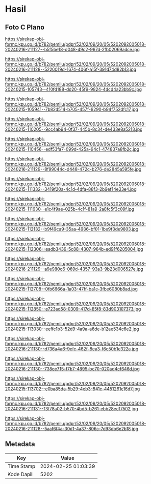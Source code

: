 # Hasil

## Foto C Plano

https://sirekap-obj-formc.kpu.go.id/b782/pemilu/pdpr/52/02/09/20/05/5202092005018-20240216-211127--b5f5be18-d048-49c2-997d-2fb02069adce.jpg

https://sirekap-obj-formc.kpu.go.id/b782/pemilu/pdpr/52/02/09/20/05/5202092005018-20240216-211128--5220019d-1674-406f-a15f-391d74d82b13.jpg

https://sirekap-obj-formc.kpu.go.id/b782/pemilu/pdpr/52/02/09/20/05/5202092005018-20240215-105743--410fd188-dd20-45f9-9824-4dcd4a23bb9c.jpg

https://sirekap-obj-formc.kpu.go.id/b782/pemilu/pdpr/52/02/09/20/05/5202092005018-20240215-105941--7b82d514-b705-457f-9290-b94f752dfc17.jpg

https://sirekap-obj-formc.kpu.go.id/b782/pemilu/pdpr/52/02/09/20/05/5202092005018-20240215-110205--9cc4ab94-0f37-445b-8c34-de433e8a5213.jpg

https://sirekap-obj-formc.kpu.go.id/b782/pemilu/pdpr/52/02/09/20/05/5202092005018-20240215-110456--edf53fa7-099d-425a-94c1-474837a8fb2c.jpg

https://sirekap-obj-formc.kpu.go.id/b782/pemilu/pdpr/52/02/09/20/05/5202092005018-20240216-211129--8f99044c-d448-472c-b276-de2845a595fe.jpg

https://sirekap-obj-formc.kpu.go.id/b782/pemilu/pdpr/52/02/09/20/05/5202092005018-20240215-111332--3419f20a-4c1d-4dfa-88f3-2b9ef14e33e4.jpg

https://sirekap-obj-formc.kpu.go.id/b782/pemilu/pdpr/52/02/09/20/05/5202092005018-20240215-111630--e1c4f9ae-025b-4c1f-81a9-2a8fc5f3c09f.jpg

https://sirekap-obj-formc.kpu.go.id/b782/pemilu/pdpr/52/02/09/20/05/5202092005018-20240215-112132--b9f49ca9-35aa-4936-bf01-1be9f3de9803.jpg

https://sirekap-obj-formc.kpu.go.id/b782/pemilu/pdpr/52/02/09/20/05/5202092005018-20240215-112306--eadb3439-5c88-4307-964b-ed91f6205004.jpg

https://sirekap-obj-formc.kpu.go.id/b782/pemilu/pdpr/52/02/09/20/05/5202092005018-20240216-211129--a9e980c6-069d-4357-93a3-9b23d006527e.jpg

https://sirekap-obj-formc.kpu.go.id/b782/pemilu/pdpr/52/02/09/20/05/5202092005018-20240215-112708--0fb6666a-1a03-47ff-ba1e-3fbe6080b8ad.jpg

https://sirekap-obj-formc.kpu.go.id/b782/pemilu/pdpr/52/02/09/20/05/5202092005018-20240215-112850--e723ad58-0309-417d-85f8-83d903107373.jpg

https://sirekap-obj-formc.kpu.go.id/b782/pemilu/pdpr/52/02/09/20/05/5202092005018-20240215-113030--eeffc1b3-52d9-4a9a-a6de-b12ae534c6e2.jpg

https://sirekap-obj-formc.kpu.go.id/b782/pemilu/pdpr/52/02/09/20/05/5202092005018-20240216-211130--d736a4a6-9efc-462f-8ea3-f6c50b1e322a.jpg

https://sirekap-obj-formc.kpu.go.id/b782/pemilu/pdpr/52/02/09/20/05/5202092005018-20240216-211130--738ce715-f7b7-4895-bc70-020ad4cf646d.jpg

https://sirekap-obj-formc.kpu.go.id/b782/pemilu/pdpr/52/02/09/20/05/5202092005018-20240215-113702--e0ba85da-5b29-4eb3-841c-4451261e16d7.jpg

https://sirekap-obj-formc.kpu.go.id/b782/pemilu/pdpr/52/02/09/20/05/5202092005018-20240216-211131--13f78a02-b570-4bd5-b261-ebb28ec17502.jpg

https://sirekap-obj-formc.kpu.go.id/b782/pemilu/pdpr/52/02/09/20/05/5202092005018-20240216-211128--5aaf6f4a-30d1-4a37-806c-7d93db6e2b18.jpg


## Metadata

| Key        | Value               |
| ---------- | ------------------- |
| Time Stamp | 2024-02-25 01:03:39 |
| Kode Dapil | 5202                |



